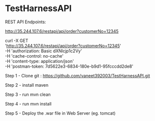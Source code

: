 # TestHarnessAPI

REST API Endpoints:

http://35.244.107.6/restapi/api/order?customerNo=12345

curl -X GET \
  'http://35.244.107.6/restapi/api/order?customerNo=12345' \
  -H 'authorization: Basic dXNlcjp1c2Vy' \
  -H 'cache-control: no-cache' \
  -H 'content-type: application/json' \
  -H 'postman-token: 7d5622e3-6834-180e-b9d1-95fcccdd2de8'
  
  Step 1 - Clone git : https://github.com/vaneet392003/TestHarnessAPI.git
  
  Step 2 - install maven
  
  Step 3 - run mvn clean
  
  Step 4 - run mvn install
  
  Step 5 - Deploy the .war file in Web Server (eg. tomcat)
  
